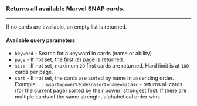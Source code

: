 ### Returns all available Marvel SNAP cards.

---

If no cards are available, an empty list is returned.

#### Available query parameters

- `keyword` - Search for a keyword in cards (name or ability)
- `page` - If not set, the first (`0`) page is returned.
- `size` - If not set, maximum `20` first cards are returned. Hard limit is at `100` cards per page.
- `sort` - If not set, the cards are sorted by name in ascending order.  
  Example: `...&sort=power%2Cdesc&sort=name=%2Casc` - returns all cards (for the current page) sorted by their power:
  strongest first. If there are multiple cards of the same strength, alphabetical order wins.
